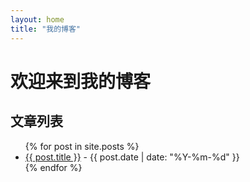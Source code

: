 ```yaml
---
layout: home
title: "我的博客"
---
```


# 欢迎来到我的博客

## 文章列表
<ul>
  {% for post in site.posts %}
    <li>
      <a href="{{ site.url }}{{ site.baseurl }}{{ post.url }}">{{ post.title }}</a>
       - {{ post.date | date: "%Y-%m-%d" }}
    </li>
  {% endfor %}
</ul>

